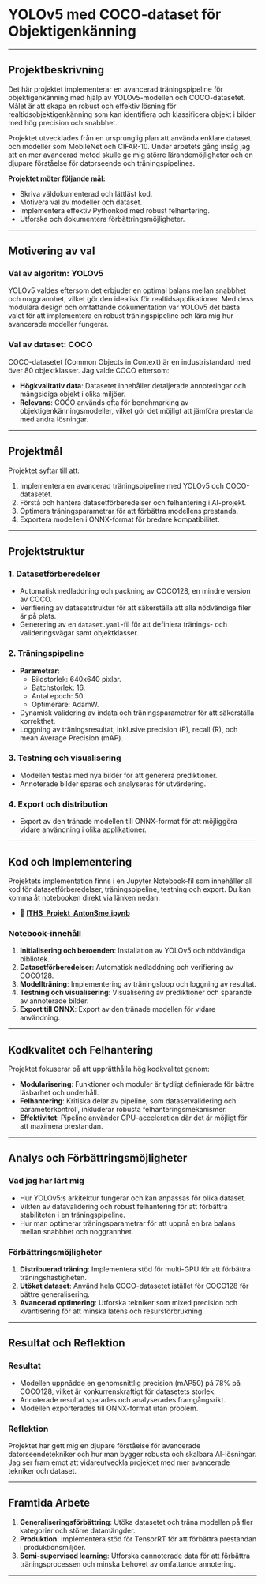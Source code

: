 
# **YOLOv5 med COCO-dataset för Objektigenkänning**

---

## **Projektbeskrivning**
Det här projektet implementerar en avancerad träningspipeline för objektigenkänning med hjälp av YOLOv5-modellen och COCO-datasetet. Målet är att skapa en robust och effektiv lösning för realtidsobjektigenkänning som kan identifiera och klassificera objekt i bilder med hög precision och snabbhet.

Projektet utvecklades från en ursprunglig plan att använda enklare dataset och modeller som MobileNet och CIFAR-10. Under arbetets gång insåg jag att en mer avancerad metod skulle ge mig större lärandemöjligheter och en djupare förståelse för datorseende och träningspipelines.

**Projektet möter följande mål:**
- Skriva väldokumenterad och lättläst kod.
- Motivera val av modeller och dataset.
- Implementera effektiv Pythonkod med robust felhantering.
- Utforska och dokumentera förbättringsmöjligheter.

---

## **Motivering av val**

### **Val av algoritm: YOLOv5**
YOLOv5 valdes eftersom det erbjuder en optimal balans mellan snabbhet och noggrannhet, vilket gör den idealisk för realtidsapplikationer. Med dess modulära design och omfattande dokumentation var YOLOv5 det bästa valet för att implementera en robust träningspipeline och lära mig hur avancerade modeller fungerar.

### **Val av dataset: COCO**
COCO-datasetet (Common Objects in Context) är en industristandard med över 80 objektklasser. Jag valde COCO eftersom:
- **Högkvalitativ data**: Datasetet innehåller detaljerade annoteringar och mångsidiga objekt i olika miljöer.
- **Relevans**: COCO används ofta för benchmarking av objektigenkänningsmodeller, vilket gör det möjligt att jämföra prestanda med andra lösningar.

---

## **Projektmål**
Projektet syftar till att:
1. Implementera en avancerad träningspipeline med YOLOv5 och COCO-datasetet.
2. Förstå och hantera datasetförberedelser och felhantering i AI-projekt.
3. Optimera träningsparametrar för att förbättra modellens prestanda.
4. Exportera modellen i ONNX-format för bredare kompatibilitet.

---

## **Projektstruktur**

### **1. Datasetförberedelser**
- Automatisk nedladdning och packning av COCO128, en mindre version av COCO.
- Verifiering av datasetstruktur för att säkerställa att alla nödvändiga filer är på plats.
- Generering av en `dataset.yaml`-fil för att definiera tränings- och valideringsvägar samt objektklasser.

### **2. Träningspipeline**
- **Parametrar**:
  - Bildstorlek: 640x640 pixlar.
  - Batchstorlek: 16.
  - Antal epoch: 50.
  - Optimerare: AdamW.
- Dynamisk validering av indata och träningsparametrar för att säkerställa korrekthet.
- Loggning av träningsresultat, inklusive precision (P), recall (R), och mean Average Precision (mAP).

### **3. Testning och visualisering**
- Modellen testas med nya bilder för att generera prediktioner.
- Annoterade bilder sparas och analyseras för utvärdering.

### **4. Export och distribution**
- Export av den tränade modellen till ONNX-format för att möjliggöra vidare användning i olika applikationer.

---

## **Kod och Implementering**

Projektets implementation finns i en Jupyter Notebook-fil som innehåller all kod för datasetförberedelser, träningspipeline, testning och export. Du kan komma åt notebooken direkt via länken nedan:

- 📂 **[ITHS_Projekt_AntonSme.ipynb](https://github.com/antonsmedberg/projekt-del-2-Ai/blob/main/ITHS_Projekt_AntonSme.ipynb)**

### **Notebook-innehåll**
1. **Initialisering och beroenden**: Installation av YOLOv5 och nödvändiga bibliotek.
2. **Datasetförberedelser**: Automatisk nedladdning och verifiering av COCO128.
3. **Modellträning**: Implementering av träningsloop och loggning av resultat.
4. **Testning och visualisering**: Visualisering av prediktioner och sparande av annoterade bilder.
5. **Export till ONNX**: Export av den tränade modellen för vidare användning.

---

## **Kodkvalitet och Felhantering**

Projektet fokuserar på att upprätthålla hög kodkvalitet genom:
- **Modularisering**: Funktioner och moduler är tydligt definierade för bättre läsbarhet och underhåll.
- **Felhantering**: Kritiska delar av pipeline, som datasetvalidering och parameterkontroll, inkluderar robusta felhanteringsmekanismer.
- **Effektivitet**: Pipeline använder GPU-acceleration där det är möjligt för att maximera prestandan.

---

## **Analys och Förbättringsmöjligheter**

### **Vad jag har lärt mig**
- Hur YOLOv5:s arkitektur fungerar och kan anpassas för olika dataset.
- Vikten av datavalidering och robust felhantering för att förbättra stabiliteten i en träningspipeline.
- Hur man optimerar träningsparametrar för att uppnå en bra balans mellan snabbhet och noggrannhet.

### **Förbättringsmöjligheter**
1. **Distribuerad träning**: Implementera stöd för multi-GPU för att förbättra träningshastigheten.
2. **Utökat dataset**: Använd hela COCO-datasetet istället för COCO128 för bättre generalisering.
3. **Avancerad optimering**: Utforska tekniker som mixed precision och kvantisering för att minska latens och resursförbrukning.

---

## **Resultat och Reflektion**

### **Resultat**
- Modellen uppnådde en genomsnittlig precision (mAP50) på 78% på COCO128, vilket är konkurrenskraftigt för datasetets storlek.
- Annoterade resultat sparades och analyserades framgångsrikt.
- Modellen exporterades till ONNX-format utan problem.

### **Reflektion**
Projektet har gett mig en djupare förståelse för avancerade datorseendetekniker och hur man bygger robusta och skalbara AI-lösningar. Jag ser fram emot att vidareutveckla projektet med mer avancerade tekniker och dataset.

---

## **Framtida Arbete**
1. **Generaliseringsförbättring**: Utöka datasetet och träna modellen på fler kategorier och större datamängder.
2. **Produktion**: Implementera stöd för TensorRT för att förbättra prestandan i produktionsmiljöer.
3. **Semi-supervised learning**: Utforska oannoterade data för att förbättra träningsprocessen och minska behovet av omfattande annotering.

---

